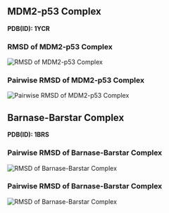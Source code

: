 
## MDM2-p53 Complex

**PDB(ID): 1YCR**


### RMSD of MDM2-p53 Complex  

![RMSD of MDM2-p53 Complex](https://github.com/AspirinCode/TransPPImd/blob/main/data/MDM2-p53_rmsd.png)


### Pairwise RMSD of MDM2-p53 Complex  
![Pairwise RMSD of MDM2-p53 Complex](https://github.com/AspirinCode/TransPPImd/blob/main/data/MDM2-p53_pairwise-rmsd.png)


## Barnase-Barstar Complex

**PDB(ID): 1BRS**


### Pairwise RMSD of Barnase-Barstar Complex  

![RMSD of Barnase-Barstar Complex](https://github.com/AspirinCode/TransPPImd/blob/main/data/Barnase-Barstar_rmsd.png)



### Pairwise RMSD of Barnase-Barstar Complex  


![RMSD of Barnase-Barstar Complex](https://github.com/AspirinCode/TransPPImd/blob/main/data/Barnase-Barstar_pairwise-rmsd.png)


